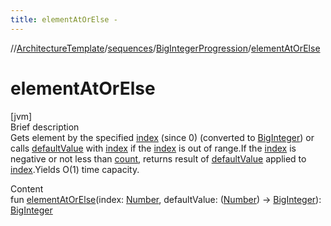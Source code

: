 ```yaml
---
title: elementAtOrElse -
---
```

//[ArchitectureTemplate](../../index.md)/[sequences](../index.md)/[BigIntegerProgression](index.md)/[elementAtOrElse](element-at-or-else.md)



# elementAtOrElse  
[jvm]  
Brief description  
Gets element by the specified [index]() (since 0) (converted to [BigInteger](https://docs.oracle.com/javase/8/docs/api/java/math/BigInteger.html)) or calls [defaultValue]() with [index]() if the [index]() is out of range.If the [index]() is negative or not less than [count](count.md), returns result of [defaultValue]() applied to [index]().Yields O(1) time capacity.  
  
  
Content  
fun [elementAtOrElse](element-at-or-else.md)(index: [Number](https://kotlinlang.org/api/latest/jvm/stdlib/kotlin/-number/index.html), defaultValue: ([Number](https://kotlinlang.org/api/latest/jvm/stdlib/kotlin/-number/index.html)) -> [BigInteger](https://docs.oracle.com/javase/8/docs/api/java/math/BigInteger.html)): [BigInteger](https://docs.oracle.com/javase/8/docs/api/java/math/BigInteger.html)  



